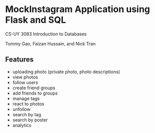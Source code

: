 # MockInstagram Application using Flask and SQL

CS-UY 3083 Introduction to Databases

Tommy Gao,
Faizan Hussain, and
Nick Tran


## Features
- uploading photo
 (private photo, photo descriptions)
- view photos
- follow users
- create friend groups
- add friends to groups
- manage tags
- react to photos
- unfollow
- search by tag
- search by poster
- analytics
